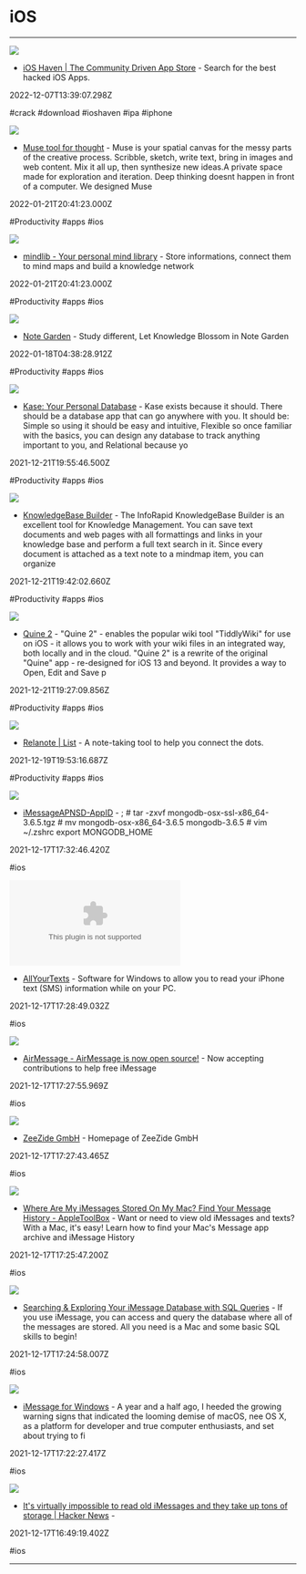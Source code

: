 # iOS

---

![](https://storage.ihvn.dev/icons/apps/ioshaven.jpg)

- [iOS Haven | The Community Driven App Store](https://ioshaven.com) - Search for the best hacked iOS Apps.

2022-12-07T13:39:07.298Z

#crack #download #ioshaven #ipa #iphone

![](https://is1-ssl.mzstatic.com/image/thumb/Purple116/v4/2e/8e/df/2e8edfcf-26e5-87e7-7426-8e24f03b51e0/AppIcon-2x-0-0-4-0-0-85-220.png/1200x630wa.png)

- [Muse tool for thought](https://apps.apple.com/in/app/muse-tool-for-thought/id1501563902) - Muse is your spatial canvas for the messy parts of the creative process. Scribble, sketch, write text, bring in images and web content. Mix it all up, then synthesize new ideas.A private space made for exploration and iteration.  Deep thinking doesnt happen in front of a computer. We designed Muse

2022-01-21T20:41:23.000Z

#Productivity #apps #ios

![](https://app.mindlib.de/assets/icon/logo.png)

- [mindlib - Your personal mind library](https://mindlib.de) - Store informations, connect them to mind maps and build a knowledge network

2022-01-21T20:41:23.000Z

#Productivity #apps #ios

![](https://rdl.ink/render/https%3A%2F%2Fnotegarden.web.app)

- [Note Garden](https://notegarden.web.app) - Study different, Let Knowledge Blossom in Note Garden

2022-01-18T04:38:28.912Z

#Productivity #apps #ios

![](https://is1-ssl.mzstatic.com/image/thumb/Purple112/v4/db/28/a9/db28a9eb-c491-7731-bebb-2e0e6213aaed/AppIcon-0-1x_U007emarketing-0-0-0-7-0-0-85-220.png/1200x630wa.png)

- [Kase: Your Personal Database](https://apps.apple.com/us/app/kase-your-personal-database/id1481308987) - Kase exists because it should. There should be a database app that can go anywhere with you. It should be:  Simple  so using it should be easy and intuitive,  Flexible  so once familiar with the basics, you can design any database to track anything important to you, and  Relational  because yo

2021-12-21T19:55:46.500Z

#Productivity #apps #ios

![](https://is1-ssl.mzstatic.com/image/thumb/Purple116/v4/f0/68/5b/f0685bf0-fad5-569d-56e5-8dc2e28b7ebf/AppIcon-0-0-1x_U007emarketing-0-0-0-7-0-0-sRGB-0-0-0-GLES2_U002c0-512MB-85-220-0-0.png/1200x630wa.png)

- [KnowledgeBase Builder](https://apps.apple.com/us/app/knowledgebase-builder/id1448579863) - The InfoRapid KnowledgeBase Builder is an excellent tool for Knowledge Management. You can save text documents and web pages with all formattings and links in your knowledge base and perform a full text search in it. Since every document is attached as a text note to a mindmap item, you can organize

2021-12-21T19:42:02.660Z

#Productivity #apps #ios

![](https://is1-ssl.mzstatic.com/image/thumb/Purple126/v4/65/17/21/651721d6-c0fc-8907-fef1-843ab9d999af/AppIcon-0-0-1x_U007emarketing-0-0-0-10-0-0-85-220.png/1200x630wa.png)

- [Quine 2](https://apps.apple.com/us/app/quine-2/id1450128957) - "Quine 2" - enables the popular wiki tool "TiddlyWiki" for use on iOS - it allows you to work with your wiki files in an integrated way, both locally and in the cloud.  "Quine 2" is a rewrite of the original "Quine" app - re-designed for iOS 13 and beyond.  It provides a way to Open, Edit and Save p

2021-12-21T19:27:09.856Z

#Productivity #apps #ios

![](https://rdl.ink/render/https%3A%2F%2Fapp.relanote.com%2Fplatform%2Fnotes-list)

- [Relanote | List](https://app.relanote.com/platform/notes-list) - A note-taking tool to help you connect the dots.

2021-12-19T19:53:16.687Z

#Productivity #apps #ios

![](https://pic1.zhimg.com/v2-6fc853161dbdccc05d354a78850469e4_720w.jpg?source=172ae18b)

- [iMessageAPNSD-AppID](https://zhuanlan.zhihu.com/p/444459638) - ; # tar -zxvf mongodb-osx-ssl-x86_64-3.6.5.tgz # mv mongodb-osx-x86_64-3.6.5 mongodb-3.6.5 # vim ~/.zshrc  export MONGODB_HOME

2021-12-17T17:32:46.420Z

#ios

![](https://rdl.ink/render/http%3A%2F%2Fwww.allyourtexts.com)

- [AllYourTexts](http://www.allyourtexts.com) - Software for Windows to allow you to read your iPhone text (SMS) information while on your PC.

2021-12-17T17:28:49.032Z

#ios

![](https://airmessage.org/assets/posts/airmessage-is-now-open-source/hero.png)

- [AirMessage - AirMessage is now open source!](https://airmessage.org/blog/airmessage-is-now-open-source) - Now accepting contributions to help free iMessage

2021-12-17T17:27:55.969Z

#ios

![](https://rdl.ink/render/https%3A%2F%2Fzeezide.de%2Fen%2Fproducts%2Fpast)

- [ZeeZide GmbH](https://zeezide.de/en/products/past) - Homepage of ZeeZide GmbH

2021-12-17T17:27:43.465Z

#ios

![](https://appletoolbox.com/wp-content/uploads/2014/12/8-Messages-in-Dock.png)

- [Where Are My iMessages Stored On My Mac? Find Your Message History - AppleToolBox](https://appletoolbox.com/qa-where-are-imessage-files-stored) - Want or need to view old iMessages and texts? With a Mac, it's easy! Learn how to find your Mac's Message app archive and iMessage History

2021-12-17T17:25:47.200Z

#ios

![](https://spin.atomicobject.com/wp-content/uploads/iMessage.png)

- [Searching & Exploring Your iMessage Database with SQL Queries](https://spin.atomicobject.com/2020/05/22/search-imessage-sql) - If you use iMessage, you can access and query the database where all of the messages are stored. All you need is a Mac and some basic SQL skills to begin!

2021-12-17T17:24:58.007Z

#ios

![](https://neosmart.net/blog/wp-content/uploads/iMessage-for-Windows.png)

- [iMessage for Windows](https://neosmart.net/blog/2018/imessage-for-windows) - A year and a half ago, I heeded the growing warning signs that indicated the looming demise of macOS, nee OS X, as a platform for developer and true computer enthusiasts, and set about trying to fi

2021-12-17T17:22:27.417Z

#ios

![](https://rdl.ink/render/https%3A%2F%2Fnews.ycombinator.com%2Fitem%3Fid%3D27319099)

- [It's virtually impossible to read old iMessages and they take up tons of storage | Hacker News](https://news.ycombinator.com/item?id=27319099) - 

2021-12-17T16:49:19.402Z

#ios

---

